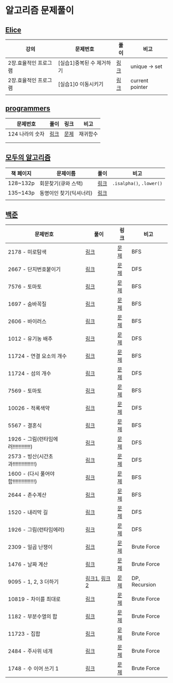 # 알고리즘 문제풀이

## [Elice](./Elice)

| 강의                  | 문제번호                  | 풀이                   | 비고            |
| --------------------- | ------------------------- | ---------------------- | --------------- |
| 2장.효율적인 프로그램 | [실습1]중복된 수 제거하기 | [링크](./Elice/2_1.md) | unique → set    |
| 2장.효율적인 프로그램 | [실습1]0 이동시키기       | [링크](./Elice/2_2.md) | current pointer |
|                       |                           |                        |                 |



## [programmers](./programmers)
| 문제번호        | 풀이                  | 링크                                                         | 비고     |
| --------------- | --------------------- | ------------------------------------------------------------ | -------- |
| 124 나라의 숫자 | [링크](./boj/1001.py) | [문제](https://programmers.co.kr/learn/courses/30/lessons/12899) | 재귀함수 |
|                 |                       |                                                              |          |
|                 |                       |                                                              |          |



## [모두의 알고리즘](./necessary)

| 책 페이지 | 문제이름                | 풀이                           | 비고                      |
| --------- | ----------------------- | ------------------------------ | ------------------------- |
| 128~132p  | 회문찾기(큐와 스택)     | [링크](./necessary/11_16.md)   | `.isalpha()`,  `.lower()` |
| 135~143p  | 동명이인 찾기(딕셔너리) | [링크](./necessary/11_16_1.md) |                           |
|           |                         |                                |                           |





## [백준](./boj)
| 문제번호              | 풀이                          | 링크                                         | 비고 |
| --------------------- | ----------------------------- | -------------------------------------------- | ---- |
| 2178 - 미로탐색       | [링크](./boj/dfs&bfs/2178.py) | [문제](https://www.acmicpc.net/problem/2178) | BFS  |
| 2667 - 단지번호붙이기 | [링크](./boj/dfs&bfs/2667.py) | [문제](https://www.acmicpc.net/problem/2667) | DFS  |
| 7576 - 토마토         | [링크](./boj/dfs&bfs/7576.py) | [문제](https://www.acmicpc.net/problem/7576) | BFS  |
| 1697 - 숨바꼭질       | [링크](./boj/dfs&bfs/1697.py) | [문제](https://www.acmicpc.net/problem/1697) | BFS  |
| 2606 - 바이러스       | [링크](./boj/dfs&bfs/2606.py) | [문제](https://www.acmicpc.net/problem/2606) | BFS  |
| 1012 - 유기농 배추    | [링크](./boj/dfs&bfs/1012.py) | [문제](https://www.acmicpc.net/problem/1012) | DFS  |
| 11724 - 연결 요소의 개수    | [링크](./boj/dfs&bfs/11724.py) | [문제](https://www.acmicpc.net/problem/11724) | BFS  |
| 11724 - 섬의 개수    | [링크](./boj/dfs&bfs/4963.py) | [문제](https://www.acmicpc.net/problem/4963) | DFS  |
| 7569 - 토마토 | [링크](./boj/dfs&bfs/7569.py) | [문제](https://www.acmicpc.net/problem/7569) | BFS |
| 10026 - 적록색약 | [링크](./boj/dfs&bfs/10026.py) | [문제](https://www.acmicpc.net/problem/10026) | DFS |
| 5567 - 결혼식 | [링크](./boj/dfs&bfs/5567.py) | [문제](https://www.acmicpc.net/problem/5567) | BFS |
| 1926 - 그림(런타임에러!!!!!!!!!!!!) | [링크](./boj/dfs&bfs/1926.py) | [문제](https://www.acmicpc.net/problem/1926) | DFS |
| 2573 - 빙산(시간초과!!!!!!!!!!!!!!!) | [링크](./boj/dfs&bfs/2573.py) | [문제](https://www.acmicpc.net/problem/2573) | DFS |
| 1600 - (다시 풀어야함!!!!!!!!!!!!!!!) | [링크](./boj/dfs&bfs/1600.py) | [문제](https://www.acmicpc.net/problem/1600) | BFS |
| 2644 - 촌수계산 | [링크](./boj/dfs&bfs/2644.py) | [문제](https://www.acmicpc.net/problem/2644) | BFS |
| 1520 - 내리막 길 | [링크](./boj/dfs&bfs/1520.py) | [문제](https://www.acmicpc.net/problem/1520) | DFS |
| 1926 - 그림(런타임에러) | [링크](./boj/dfs&bfs/1926.py) | [문제](https://www.acmicpc.net/problem/1926) | DFS |
| 2309 - 일곱 난쟁이 | [링크](./boj/brute_force/2309.py) | [문제](https://www.acmicpc.net/problem/2309) | Brute Force |
| 1476 - 날짜 계산 | [링크](./boj/brute_force/1476.py) | [문제](https://www.acmicpc.net/problem/1476) | Brute Force |
| 9095 - 1, 2, 3 더하기 | [링크1](./boj/brute_force/9095.py), [링크2](./boj/brute_force/9095-(1).py)| [문제](https://www.acmicpc.net/problem/9095) | DP,  Recursion |
| 10819 - 차이를 최대로                 | [링크](./boj/brute_force/10819.py) | [문제](https://www.acmicpc.net/problem/10819) | Brute Force |
| 1182 - 부분수열의 합 | [링크](./boj/brute_force/1182.py) | [문제](https://www.acmicpc.net/problem/1182) | Brute Force |
| 11723 - 집합 | [링크](./boj/brute_force/11723.py) | [문제](https://www.acmicpc.net/problem/11723) | Brute Force |
| 2484 - 주사위 네개 | [링크](./boj/brute_force/2484.py) | [문제](https://www.acmicpc.net/problem/2484) | Brute Force |
| 1748 - 수 이어 쓰기 1 | [링크](./boj/brute_force/1748.py) | [문제](https://www.acmicpc.net/problem/1748) | Brute Force |